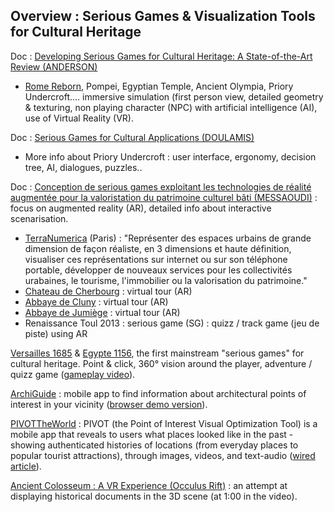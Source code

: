 
## Overview : Serious Games & Visualization Tools for Cultural Heritage


Doc : [Developing Serious Games for Cultural Heritage: A State-of-the-Art Review (ANDERSON)](http://dx.doi.org/10.1007/s10055-010-0177-3)

* [Rome Reborn](https://www.youtube.com/watch?v=vrIEwjgfbYs), Pompei, Egyptian Temple, Ancient Olympia, Priory Undercroft.... immersive simulation (first person view, detailed geometry & texturing, non playing character (NPC) with artificial intelligence (AI), use of Virtual Reality (VR).

Doc : [Serious Games for Cultural Applications (DOULAMIS)](https://www.researchgate.net/publication/225625702_Serious_Games_for_Cultural_Applications)

* More info about Priory Undercroft : user interface, ergonomy, decision tree, AI, dialogues, puzzles..

Doc : [Conception de serious games exploitant les technologies de réalité augmentée pour la valoristation du patrimoine culturel bâti (MESSAOUDI)](http://meurthe.crai.archi.fr/wordpressFr/wp-content/plugins/Lab_BD/media/pdf/MESSAOUDITommyMemoireAME.pdf) : focus on augmented reality (AR), detailed info about interactive scenarisation.
* [TerraNumerica](http://competitivite.gouv.fr/des-exemples-de-projets-r-d-aboutis/terra-numerica-en-images-527.html) (Paris) : "Représenter des espaces urbains de grande dimension de façon réaliste, en 3 dimensions et haute définition, visualiser ces représentations sur internet ou sur son téléphone portable, développer de nouveaux services pour les collectivités urabaines, le tourisme, l'immobilier ou la valorisation du patrimoine."
* [Chateau de Cherbourg](http://www.club-innovation-culture.fr/cherbourg-fait-revivre-son-chateau-avec-une-application-mobile-en-realite-augmentee/) : virtual tour (AR)
* [Abbaye de Cluny](https://www.youtube.com/watch?v=-4v_GhA_S0A) : virtual tour (AR)
* [Abbaye de Jumiège](https://www.youtube.com/watch?v=B1r38B4FJ_0) : virtual tour (AR)
* Renaissance Toul 2013 : serious game (SG) : quizz / track game (jeu de piste) using AR

[Versailles 1685](https://fr.wikipedia.org/wiki/Versailles_1685_:_Complot_%C3%A0_la_cour_du_Roi_Soleil) & [Egypte 1156](https://fr.wikipedia.org/wiki/%C3%89gypte_:_1156_av._J.-C._-_L%27%C3%89nigme_de_la_tombe_royale), the first mainstream "serious games" for cultural heritage. Point & click, 360° vision around the player, adventure / quizz game ([gameplay video](https://www.youtube.com/watch?v=clZzDv2UpVM)).

[ArchiGuide](http://www.archiguide-lyon.com/) : mobile app to find information about architectural points of interest in your vicinity ([browser demo version](http://www.archipel-cdcu.fr/archiguide/)).

[PIVOTTheWorld](http://www.pivottheworld.com/) : PIVOT (the Point of Interest Visual Optimization Tool) is a mobile app that reveals to users what places looked like in the past - showing authenticated histories of locations (from everyday places to popular tourist attractions), through images, videos, and text-audio ([wired article](https://www.wired.com/2015/03/clever-app-reveals-snapshot-locationin-past/)).

[Ancient Colosseum : A VR Experience (Occulus Rift)](https://www.youtube.com/watch?v=bAWTJO6oz-o) : an attempt at displaying historical documents in the 3D scene (at 1:00 in the video).


